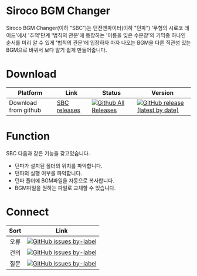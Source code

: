 # Siroco BGM Changer

Siroco BGM Changer(이하 "SBC")는 던전앤파이터(이하 "던파") '무형의 시로코 레이드'에서 '추적'단계 '법칙의 관문'에 등장하는 '이름을 잊은 수문장'의 기믹중 하나인 순서를 미리 알 수 있게 '법칙의 관문'에 입장하자 마자 나오는 BGM을 다른 직관성 있는 BGM으로 바꿔서 보다 알기 쉽게 만들어줍니다.

Download
======
 Platform | Link | Status | Version
---|---|---|---
Download from github | [SBC releases](https://github.com/CSense-O2/SBC/releases) | [![Github All Releases](https://img.shields.io/github/downloads/CSense-O2/SBC/latest/total?color=brightgreen&label=Downloads&logo=Github&sytle=placstic)](https://github.com/CSense-O2/SBC/releases) |[![GitHub release (latest by date)](https://img.shields.io/github/v/release/CSense-O2/SBC?logo=github&style=social)](https://github.com/CSense-O2/SBC/releases)

Function
===
SBC 다음과 같은 기능을 갖고있습니다.
+ 던파가 설치된 폴더의 위치를 파악합니다.
+ 던파의 실행 여부를 파악합니다.
+ 던파 폴더에 BGM파일을 자동으로 복사합니다.
+ BGM파일을 원하는 파일로 교체할 수 있습니다.

Connect
===
Sort | Link
:---:|:---:
오류 | [![GitHub issues by-label](https://img.shields.io/github/issues/CSense-O2/SBC/Error?color=brightgreen&logo=Github&style=plastic)](https://github.com/CSense-O2/SBC/labels/Error)
건의 | [![GitHub issues by-label](https://img.shields.io/github/issues/CSense-O2/SBC/Suggestion?color=brightgreen&logo=Github&style=plastic)](https://github.com/CSense-O2/SBC/labels/Suggestion)
질문 | [![GitHub issues by-label](https://img.shields.io/github/issues/CSense-O2/SBC/Question?color=brightgreen&logo=Github&style=plastic)](https://github.com/CSense-O2/SBC/labels/Question)
